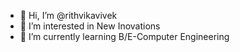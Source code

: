 - 👋 Hi, I’m @rithvikavivek
- 👀 I’m interested in New Inovations
- 🌱 I’m currently learning B/E-Computer Engineering


<!---
rithvikavivek/rithvikavivek is a ✨ special ✨ repository because its `README.md` (this file) appears on your GitHub profile.
You can click the Preview link to take a look at your changes.
--->
